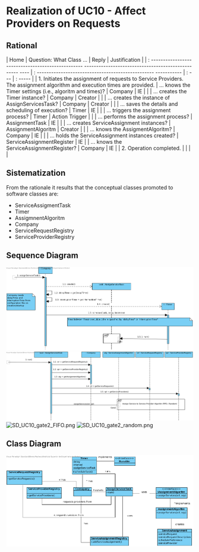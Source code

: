 # Realization of UC10 - Affect Providers on Requests

## Rational

| Home                                                                                                                     | Question: What Class ...                                        | Reply                     | Justification  |
| : ------------------------------------------------- -------------------------------------------------- ----              | : ------------------------------------------------- ----------- | : ---                     | : -----        |
| 1. Initiates the assignment of requests to Service Providers. The assignment algorithm and execution times are provided. | ... knows the Timer settings (i.e., algoritm and times)?        | Company                   | IE             |
|                                                                                                                          | ... creates the Timer instance?                                 | Company                   | Creator        |
|                                                                                                                          | ... creates the instance of AssignServicesTask?                 | Company                   | Creator        |
|                                                                                                                          | ... saves the details and scheduling of execution?              | Timer                     | IE             |
|                                                                                                                          | ... triggers the assignment process?                            | Timer                     | Action Trigger |
|                                                                                                                          | ... performs the assignment process?                            | AssignmentTask            | IE             |
|                                                                                                                          | ... creates ServiceAssignment instances?                        | AssignmentAlgoritm        | Creator        |
|                                                                                                                          | ... knows the AssigmentAlgoritm?                                | Company                   | IE             |
|                                                                                                                          | ... holds the ServiceAssignment instances created?              | ServiceAssignmentRegister | IE
|                                                                                                                          | ... knows the ServiceAssignmentRegister?                        | Company                   | IE             |
| 2. Operation completed.                                                                                                   |                                                                 |                           |                |

## Sistematization ##

From the rationale it results that the conceptual classes promoted to software classes are:

* ServiceAssigmentTask 
* Timer
* AssigmnentAlgoritm
* Company
* ServiceRequestRegistry
* ServiceProviderRegistry


##	Sequence Diagram

![SD_UC10.png](SD_UC10.png)
![SD_UC10_gate.png](SD_UC10_gate.png)
![SD_UC10_gate2_FIFO.png](SD_UC10_gate2_FIFO.png)
![SD_UC10_gate2_random.png](SD_UC10_gate2_random.png)

##	Class Diagram

![CD_UC10.png](CD_UC10.png)

